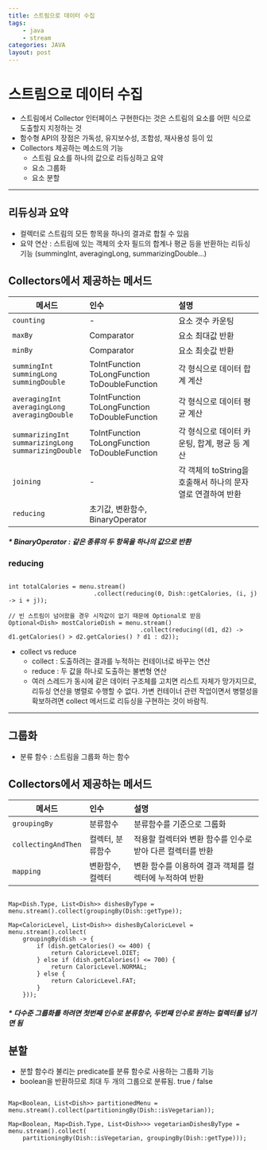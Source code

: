 ```yaml
---
title: 스트림으로 데이터 수집
tags: 
    - java
    - stream
categories: JAVA
layout: post
---
```


# 스트림으로 데이터 수집
- 스트림에서 Collector 인터페이스 구현한다는 것은 스트림의 요소를 어떤 식으로 도출할지 지정하는 것
- 함수형 API의 장점은 가독성, 유지보수성, 조합성, 재사용성 등이 있
- Collectors 제공하는 메소드의 기능
    - 스트림 요소를 하나의 값으로 리듀싱하고 요약
    - 요소 그룹화
    - 요소 분할

---

## 리듀싱과 요약
- 컬렉터로 스트림의 모든 항목을 하나의 결과로 합칠 수 있음
- 요약 연산 : 스트림에 있는 객체의 숫자 필드의 합계나 평균 등을 반환하는 리듀싱 기능 (summingInt, averagingLong, summarizingDouble...)

## Collectors에서 제공하는 메서드

메서드 | 인수 | 설명
---|:---|:---
`counting` | - | 요소 갯수 카운팅
`maxBy` | Comparator | 요소 최대값 반환
`minBy` | Comparator | 요소 최솟값 반환
`summingInt`<br/>`summingLong`<br/>`summingDouble` | ToIntFunction<br/>ToLongFunction<br/>ToDoubleFunction | 각 형식으로 데이터 합계 계산
`averagingInt`<br/>`averagingLong`<br/>`averagingDouble` | ToIntFunction<br/>ToLongFunction<br/>ToDoubleFunction | 각 형식으로 데이터 평균 계산
`summarizingInt`<br/>`summarizingLong`<br/>`summarizingDouble` | ToIntFunction<br/>ToLongFunction<br/>ToDoubleFunction | 각 형식으로 데이터 카운팅, 합계, 평균 등 계산
`joining` | - | 각 객체의 toString을 호출해서 하나의 문자열로 연결하여 반환
`reducing` | 초기값, 변환함수, BinaryOperator | 

##### * BinaryOperator : 같은 종류의 두 항목을 하나의 값으로 반환



### reducing

```

int totalCalories = menu.stream()
                        .collect(reducing(0, Dish::getCalories, (i, j) -> i + j));

// 빈 스트림이 넘어왔을 경우 시작값이 없기 때문에 Optional로 받음
Optional<Dish> mostCalorieDish = menu.stream()
                                     .collect(reducing((d1, d2) -> d1.getCalories() > d2.getCalories() ? d1 : d2));

```

- collect vs reduce
    - collect : 도출하려는 결과를 누적하는 컨테이너로 바꾸는 연산
    - reduce : 두 값을 하나로 도출하는 불변형 연산
    - 여러 스레드가 동시에 같은 데이터 구조체를 고치면 리스트 자체가 망가지므로, 리듀싱 연산을 병렬로 수행할 수 없다.
      가변 컨테이너 관련 작업이면서 병렬성을 확보하려면 collect 메서드로 리듀싱을 구현하는 것이 바람직.

---

## 그룹화
- 분류 함수 : 스트림을 그룹화 하는 함수

## Collectors에서 제공하는 메서드

메서드 | 인수 | 설명
---|:---|:---
`groupingBy` | 분류함수 | 분류함수를 기준으로 그룹화
`collectingAndThen` | 컬렉터, 분류함수 | 적용할 컬렉터와 변환 함수를 인수로 받아 다른 컬렉터를 반환
`mapping` | 변환함수, 컬렉터 | 변환 함수를 이용하여 결과 객체를 컬렉터에 누적하여 반환


```

Map<Dish.Type, List<Dish>> dishesByType = menu.stream().collect(groupingBy(Dish::getType));

Map<CaloricLevel, List<Dish>> dishesByCaloricLevel = menu.stream().collect(
    groupingBy(dish -> {
        if (dish.getCalories() <= 400) {
            return CaloricLevel.DIET;
        } else if (dish.getCalories() <= 700) {
            return CaloricLevel.NORMAL;
        } else {
            return CaloricLevel.FAT;
        }
    }));

```
##### * 다수준 그룹화를 하려면 첫번째 인수로 분류함수, 두번째 인수로 원하는 컬렉터를 넘기면 됨

## 분할
- 분할 함수라 불리는 predicate를 분류 함수로 사용하는 그룹화 기능
- boolean을 반환하므로 최대 두 개의 그룹으로 분류됨. true / false

```

Map<Boolean, List<Dish>> partitionedMenu = menu.stream().collect(partitioningBy(Dish::isVegetarian));

Map<Boolean, Map<Dish.Type, List<Dish>>> vegetarianDishesByType = menu.stream().collect(
    partitioningBy(Dish::isVegetarian, groupingBy(Dish::getType)));

```
